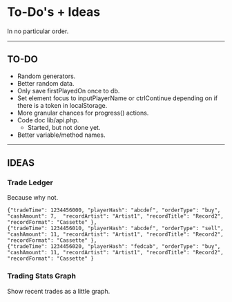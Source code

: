 # To-Do's + Ideas

In no particular order.

---

## TO-DO

- Random generators.
- Better random data.
- Only save firstPlayedOn once to db.
- Set element focus to inputPlayerName or ctrlContinue depending on if there is a token in localStorage.
- More granular chances for progress() actions.
- Code doc lib/api.php.
  - Started, but not done yet.
- Better variable/method names.

---

## IDEAS

### Trade Ledger

Because why not.

    {"tradeTime": 1234456000, "playerHash": "abcdef", "orderType": "buy",  "cashAmount": 7,  "recordArtist": "Artist1", "recordTitle": "Record2", "recordFormat": "Cassette" },
    {"tradeTime": 1234456010, "playerHash": "abcdef", "orderType": "sell", "cashAmount": 11, "recordArtist": "Artist1", "recordTitle": "Record2", "recordFormat": "Cassette" },
    {"tradeTime": 1234456020, "playerHash": "fedcab", "orderType": "buy",  "cashAmount": 11, "recordArtist": "Artist1", "recordTitle": "Record2", "recordFormat": "Cassette" }

### Trading Stats Graph

Show recent trades as a little graph.
